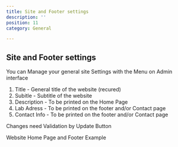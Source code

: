 ```yaml
---
title: Site and Footer settings
description: ''
position: 11
category: General

---
```



## Site and Footer settings

You can Manage your general site Settings with the <text-image src="MenuSiteSettings.JPG" alt="Site Settings" size="15"></text-image> Menu on Admin interface 

  1. Title - General title of the website (recured)
  2. Subitle - Subtitle of the website
  3. Description - To be printed on the Home Page
  4. Lab Adress - To be printed on the footer and/or Contact page
  5. Contact Info - To be printed on the footer and/or Contact page

<article-image src="GeneralSettings1.png" alt="settings" 
size="100" :center="false">
</article-image>

<alert type="success">Changes need Validation by Update Button</alert>

Website Home Page and Footer Example

<article-image src="GeneralSettings2.png" alt="settings" 
size="100" :center="false">
</article-image>


